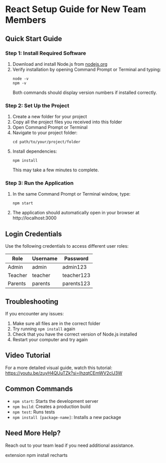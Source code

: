 # React Setup Guide for New Team Members

## Quick Start Guide

### Step 1: Install Required Software

1. Download and install Node.js from [nodejs.org](https://nodejs.org/)
2. Verify installation by opening Command Prompt or Terminal and typing:
   ```
   node -v
   npm -v
   ```
   Both commands should display version numbers if installed correctly.

### Step 2: Set Up the Project

1. Create a new folder for your project
2. Copy all the project files you received into this folder
3. Open Command Prompt or Terminal
4. Navigate to your project folder:
   ```
   cd path/to/your/project/folder
   ```
5. Install dependencies:
   ```
   npm install
   ```
   This may take a few minutes to complete.

### Step 3: Run the Application

1. In the same Command Prompt or Terminal window, type:
   ```
   npm start
   ```
2. The application should automatically open in your browser at http://localhost:3000

## Login Credentials

Use the following credentials to access different user roles:

| Role    | Username | Password   |
| ------- | -------- | ---------- |
| Admin   | admin    | admin123   |
| Teacher | teacher  | teacher123 |
| Parents | parents  | parents123 |

## Troubleshooting

If you encounter any issues:

1. Make sure all files are in the correct folder
2. Try running `npm install` again
3. Check that you have the correct version of Node.js installed
4. Restart your computer and try again

## Video Tutorial

For a more detailed visual guide, watch this tutorial:
https://youtu.be/zuyH4QUuTZk?si=IhzqtCEmWV2clJ3W

## Common Commands

- `npm start`: Starts the development server
- `npm build`: Creates a production build
- `npm test`: Runs tests
- `npm install [package-name]`: Installs a new package

## Need More Help?

Reach out to your team lead if you need additional assistance.

extension
npm install recharts
